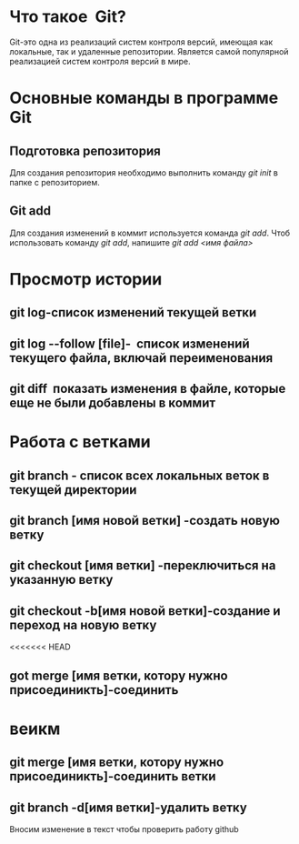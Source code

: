 # Что такое  Git?

Git-это одна из реализаций систем контроля версий, имеющая  как локальные, так и  удаленные репозитории.  Является самой  популярной  реализацией  систем контроля версий в мире.

# Основные команды в программе Git

## Подготовка репозитория

Для создания репозитория  необходимо выполнить команду *git init* в папке с репозиторием.

## Git add

Для создания изменений в коммит используется команда  *git add*. Чтоб использовать команду *git add*, напишите *git add <имя файла>*

# Просмотр истории

## git log-список изменений текущей ветки

## git log --follow [file]-  список изменений текущего файла, включай переименования
## git diff  показать изменения в файле, которые еще не были добавлены в коммит

# Работа с ветками

## git branch - список всех локальных веток в текущей директории

## git branch [имя новой ветки] -создать новую ветку

## git checkout [имя ветки] -переключиться на указанную ветку

## git checkout -b[имя новой ветки]-создание и переход на новую ветку

<<<<<<< HEAD
## got merge [имя ветки, котору нужно присоединикть]-соединить 
веикм
=======
## git merge [имя ветки, котору нужно присоединикть]-соединить ветки

## git branch -d[имя ветки]-удалить ветку

Вносим изменение в текст чтобы проверить работу github
